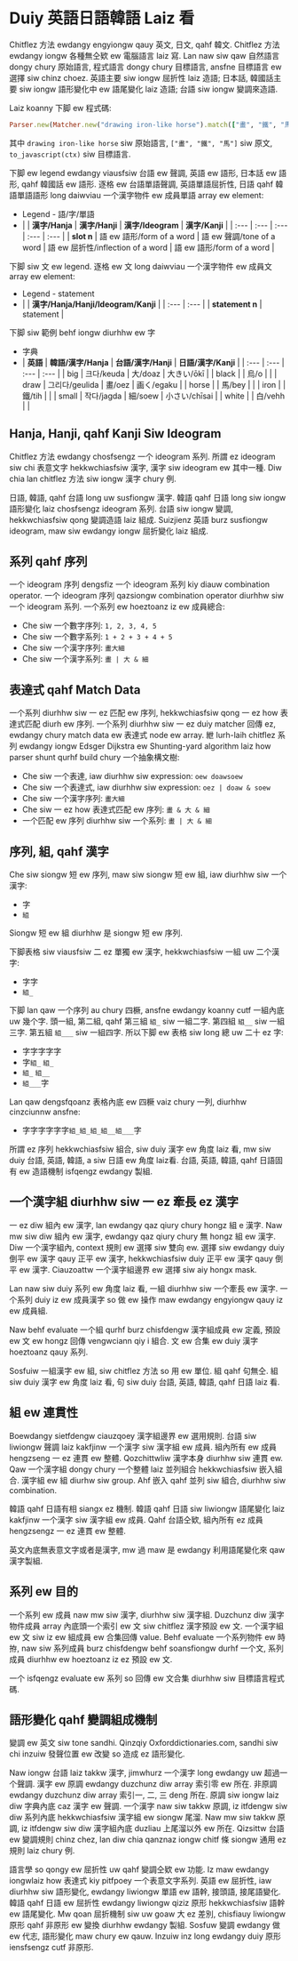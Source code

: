 # Duiy 英語日語韓語 Laiz 看

Chitflez 方法 ewdangy engyiongw qauy 英文, 日文, qahf 韓文. Chitflez 方法 ewdangy iongw 各種無仝欵 ew 電腦語言 laiz 寫. Lan naw siw qaw 自然語言 dongy chury 原始語言, 程式語言 dongy chury 目標語言, ansfne 目標語言 ew 選擇 siw chinz choez. 英語主要 siw iongw 屈折性 laiz 造語; 日本話, 韓國話主要 siw iongw 語形變化中 ew 語尾變化 laiz 造語; 台語 siw iongw 變調來造語.

Laiz koanny 下脚 ew 程式碼:

```ruby
Parser.new(Matcher.new("drawing iron-like horse").match(["畫", "鐵", "馬"]).to_ast.to_javascript(ctx)
```

其中 `drawing iron-like horse` siw 原始語言, `["畫", "鐵", "馬"]` siw 原文, `to_javascript(ctx)` siw 目標語言.

下脚 ew legend ewdangy viausfsiw 台語 ew 聲調, 英語 ew 語形, 日本話 ew 語形, qahf 韓國話 ew 語形. 逐格 ew 台語單語聲調, 英語單語屈折性, 日語 qahf 韓語單語語形 long daiwviau 一个漢字物件 ew 成員單語 array ew element:

* Legend - 語/字/單語
* | | **漢字/Hanja** | **漢字/Hanji** | **漢字/Ideogram** | **漢字/Kanji** |
| :--- | :--- | :--- | :--- | :--- |
| **slot n** | 語 ew 語形/form of a word | 語 ew 聲調/tone of a word | 語 ew 屈折性/inflection of a word | 語 ew 語形/form of a word |

下脚 siw 文 ew legend. 逐格 ew 文 long daiwviau 一个漢字物件 ew 成員文 array ew element:

* Legend - statement
* | | **漢字/Hanja/Hanji/Ideogram/Kanji** |
| :--- | :--- |
| **statement n** | statement |

下脚 siw 範例 behf iongw diurhhw ew 字

* 字典
* | **英語** | **韓語/漢字/Hanja** | **台語/漢字/Hanji** | **日語/漢字/Kanji** |
| :--- | :--- | :--- | :--- |
| big | 크다/keuda | 大/doaz | 大きい/ōkī |
| black | | 烏/o | |
| draw | 그리다/geulida | 畫/oez | 画く/egaku |
| horse | | 馬/bey | |
| iron | | 鐵/tih | |
| small | 작다/jagda | 細/soew | 小さい/chīsai |
| white | | 白/vehh | |

## Hanja, Hanji, qahf Kanji Siw Ideogram

Chitflez 方法 ewdangy chosfsengz 一个 ideogram 系列. 所謂 ez ideogram siw chi 表意文字 hekkwchiasfsiw 漢字, 漢字 siw ideogram ew 其中一種. Diw chia lan chitflez 方法 siw iongw 漢字 chury 例.

日語, 韓語, qahf 台語 long uw susfiongw 漢字. 韓語 qahf 日語 long siw iongw 語形變化 laiz chosfsengz ideogram 系列. 台語 siw iongw 變調, hekkwchiasfsiw qong 變調造語 laiz 組成. Suizjienz 英語 burz susfiongw ideogram, maw siw ewdangy iongw 屈折變化 laiz 組成.

## 系列 qahf 序列

一个 ideogram 序列 dengsfiz 一个 ideogram 系列 kiy diauw combination operator. 一个 ideogram 序列 qazsiongw combination operator diurhhw siw 一个 ideogram 系列. 一个系列 ew hoeztoanz iz ew 成員總合:

* Che siw 一个數字序列: `1, 2, 3, 4, 5`
* Che siw 一个數字系列: `1 + 2 + 3 + 4 + 5`
* Che siw 一个漢字序列: `畫大細`
* Che siw 一个漢字系列: `畫 | 大 & 細`

## 表達式 qahf Match Data

一个系列 diurhhw siw 一 ez 匹配 ew 序列, hekkwchiasfsiw qong 一 ez how 表達式匹配 diurh ew 序列. 一个系列 diurhhw siw 一 ez duiy matcher 回傳 ez, ewdangy chury match data ew 表達式 node ew array. 紲 lurh-laih chitflez 系列 ewdangy iongw Edsger Dijkstra ew Shunting-yard algorithm laiz how parser shunt qurhf build chury 一个抽象構文樹:

* Che siw 一个表達, iaw diurhhw siw expression: `oew doawsoew`
* Che siw 一个表達式, iaw diurhhw siw expression: `oez | doaw & soew`
* Che siw 一个漢字序列: `畫大細`
* Che siw 一 ez how 表達式匹配 ew 序列: `畫 & 大 & 細`
* 一个匹配 ew 序列 diurhhw siw 一个系列: `畫 | 大 & 細`

## 序列, 組, qahf 漢字

Che siw siongw 短 ew 序列, maw siw siongw 短 ew 組, iaw diurhhw siw 一个漢字:

* 字
* `組`

Siongw 短 ew 組 diurhhw 是 siongw 短 ew 序列.

下脚表格 siw viausfsiw 二 ez 單獨 ew 漢字, hekkwchiasfsiw 一組 uw 二个漢字:

* 字字
* `組_`

下脚 lan qaw 一个序列 au chury 四橛, ansfne ewdangy koanny cutf 一組內底 uw 幾个字. 頭一組, 第二組, qahf 第三組 `組_` siw 一組二字. 第四組 `組__` siw 一組三字. 第五組 `組___` siw 一組四字. 所以下脚 ew 表格 siw long 總 uw 二十 ez 字:

* 字字字字字
* 字`組_` `組_`
* `組_` `組__`
* `組___`字

Lan qaw dengsfqoanz 表格內底 ew 四橛 vaiz chury 一列, diurhhw cinzciunnw ansfne:

* 字字字字字字`組_組_組_組__組___`字

所謂 ez 序列 hekkwchiasfsiw 組合, siw duiy 漢字 ew 角度 laiz 看, mw siw duiy 台語, 英語, 韓語, a siw 日語 ew 角度 laiz看. 台語, 英語, 韓語, qahf 日語固有 ew 造語機制 isfqengz ewdangy 製組.

## 一个漢字組 diurhhw siw 一 ez 牽長 ez 漢字

一 ez diw 組內 ew 漢字, lan ewdangy qaz qiury chury hongz 組 e 漢字. Naw mw siw diw 組內 ew 漢字, ewdangy qaz qiury chury 無 hongz 組 ew 漢字. Diw 一个漢字組內, context 規則 ew 選擇 siw 雙向 ew. 選擇 siw ewdangy duiy 倒平 ew 漢字 qauy 正平 ew 漢字, hekkwchiasfsiw duiy 正平 ew 漢字 qauy 倒平 ew 漢字. Ciauzoattw 一个漢字組邊界 ew 選擇 siw aiy hongx mask.

Lan naw siw duiy 系列 ew 角度 laiz 看, 一組 diurhhw siw 一个牽長 ew 漢字. 一个系列 duiy iz ew 成員漢字 so 做 ew 操作 maw ewdangy engyiongw qauy iz ew 成員組.

Naw behf evaluate 一个組 qurhf burz chisfdengw 漢字組成員 ew 定義, 預設 ew 文 ew hongz 回傳 vengwciann qiy i 組合. 文 ew 合集 ew duiy 漢字 hoeztoanz qauy 系列.

Sosfuiw 一組漢字 ew 組, siw chitflez 方法 so 用 ew 單位. 組 qahf 句無仝. 組 siw duiy 漢字 ew 角度 laiz 看, 句 siw duiy 台語, 英語, 韓語, qahf 日語 laiz 看.

## 組 ew 連貫性

Boewdangy sietfdengw ciauzqoey 漢字組邊界 ew 選用規則. 台語 siw liwiongw 聲調 laiz kakfjinw 一个漢字 siw 漢字組 ew 成員. 組內所有 ew 成員 hengzseng 一 ez 連貫 ew 整體. Qozchittwliw 漢字本身 diurhhw siw 連貫 ew. Qaw 一个漢字組 dongy chury 一个整體 laiz 並列組合 hekkwchiasfsiw 嵌入組合. 漢字組 ew 組 diurhw siw group. Ahf 嵌入 qahf 並列 siw 組合, diurhhw siw combination.

韓語 qahf 日語有相 siangx ez 機制. 韓語 qahf 日語 siw liwiongw 語尾變化 laiz kakfjinw 一个漢字 siw 漢字組 ew 成員. Qahf 台語仝欵, 組內所有 ez 成員 hengzsengz 一 ez 連貫 ew 整體.

英文內底無表意文字或者是漢字, mw 過 maw 是 ewdangy 利用語尾變化來 qaw 漢字製組.

## 系列 ew 目的

一个系列 ew 成員 naw mw siw 漢字, diurhhw siw 漢字組. Duzchunz diw 漢字物件成員 array 內底頭一个索引 ew 文 siw chitflez 漢字預設 ew 文. 一个漢字組 ew 文 siw iz ew 組成員 ew 合集回傳 value. Behf evaluate 一个系列物件 ew 時拵, naw siw 系列成員 burz chisfdengw behf soansfiongw durhf 一个文, 系列成員 diurhhw ew hoeztoanz iz ez 預設 ew 文.

一个 isfqengz evaluate ew 系列 so 回傳 ew 文合集 diurhhw siw 目標語言程式碼.

## 語形變化 qahf 變調組成機制

變調 ew 英文 siw tone sandhi. Qinzqiy Oxforddictionaries.com, sandhi siw chi inzuiw 發聲位置 ew 改變 so 造成 ez 語形變化.

Naw iongw 台語 laiz takkw 漢字, jimwhurz 一个漢字 long ewdangy uw 超過一个聲調. 漢字 ew 原調 ewdangy duzchunz diw array 索引零 ew 所在. 非原調 ewdangy duzchunz diw array 索引一, 二, 三 deng 所在. 原調 siw iongw laiz diw 字典內底 caz 漢字 ew 聲調. 一个漢字 naw siw takkw 原調, iz itfdengw siw diw 系列內底 hekkwchiasfsiw 漢字組 ew siongw 尾溜. Naw mw siw takkw 原調, iz itfdengw siw diw 漢字組內底 duzliau 上尾溜以外 ew 所在. Qizsittw 台語 ew 變調規則 chinz chez, lan diw chia qanznaz iongw chitf 條 siongw 通用 ez 規則 laiz chury 例.

語言學 so qongy ew 屈折性 uw qahf 變調仝欵 ew 功能. Iz maw ewdangy iongwlaiz how 表達式 kiy pitfpoey 一个表意文字系列. 英語 ew 屈折性, iaw diurhhw siw 語形變化, ewdangy liwiongw 單語 ew 語幹, 接頭語, 接尾語變化. 韓語 qahf 日語 ew 屈折性 ewdangy liwiongw qiziz 原形 hekkwchiasfsiw 語幹 ew 語尾變化. Mw qoan 屈折機制 siw uw goaw 大 ez 差別, chisfiauy liwiongw 原形 qahf 非原形 ew 變換 diurhhw ewdangy 製組. Sosfuw 變調 ewdangy 做 ew 代志, 語形變化 maw chury ew qauw. Inzuiw inz long ewdangy duiy 原形 iensfsengz cutf 非原形.
